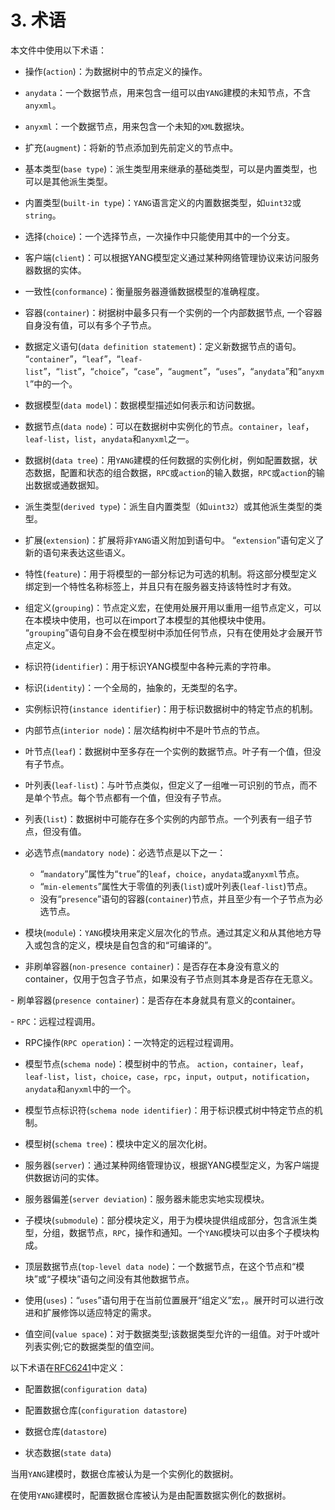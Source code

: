 # 3. 术语

本文件中使用以下术语：

- 操作(`action`)：为数据树中的节点定义的操作。

- `anydata`：一个数据节点，用来包含一组可以由`YANG`建模的未知节点，不含`anyxml`。

- `anyxml`：一个数据节点，用来包含一个未知的`XML`数据块。

- 扩充(`augment`)：将新的节点添加到先前定义的节点中。

- 基本类型(`base type`)：派生类型用来继承的基础类型，可以是内置类型，也可以是其他派生类型。

- 内置类型(`built-in type`)：`YANG`语言定义的内置数据类型，如`uint32`或`string`。

- 选择(`choice`)：一个选择节点，一次操作中只能使用其中的一个分支。

- 客户端(`client`)：可以根据YANG模型定义通过某种网络管理协议来访问服务器数据的实体。

- 一致性(`conformance`)：衡量服务器遵循数据模型的准确程度。

- 容器(`container`)：树据树中最多只有一个实例的一个内部数据节点, 一个容器自身没有值，可以有多个子节点。

- 数据定义语句(`data definition statement`)：定义新数据节点的语句。 “`container`”，“`leaf`”，“`leaf-list`”，“`list`”，“`choice`”，“`case`”，“`augment`”，“`uses`”，“`anydata`”和“`anyxml`”中的一个。

- 数据模型(`data model`)：数据模型描述如何表示和访问数据。

- 数据节点(`data node`)：可以在数据树中实例化的节点。`container`，`leaf`，`leaf-list`，`list`，`anydata`和`anyxml`之一。

- 数据树(`data tree`)：用`YANG`建模的任何数据的实例化树，例如配置数据，状态数据，配置和状态的组合数据，`RPC`或`action`的输入数据，`RPC`或`action`的输出数据或通数据知。

- 派生类型(`derived type`)：派生自内置类型（如`uint32`）或其他派生类型的类型。

- 扩展(`extension`)：扩展将非`YANG`语义附加到语句中。 “`extension`”语句定义了新的语句来表达这些语义。

- 特性(`feature`)：用于将模型的一部分标记为可选的机制。将这部分模型定义绑定到一个特性名称标签上，并且只有在服务器支持该特性时才有效。

- 组定义(`grouping`)：节点定义宏，在使用处展开用以重用一组节点定义，可以在本模块中使用，也可以在import了本模型的其他模块中使用。 “`grouping`”语句自身不会在模型树中添加任何节点，只有在使用处才会展开节点定义。

- 标识符(`identifier`)：用于标识YANG模型中各种元素的字符串。

- 标识(`identity`)：一个全局的，抽象的，无类型的名字。

- 实例标识符(`instance identifier`)：用于标识数据树中的特定节点的机制。

- 内部节点(`interior node`)：层次结构树中不是叶节点的节点。

- 叶节点(`leaf`)：数据树中至多存在一个实例的数据节点。叶子有一个值，但没有子节点。

- 叶列表(`leaf-list`)：与叶节点类似，但定义了一组唯一可识别的节点，而不是单个节点。每个节点都有一个值，但没有子节点。

- 列表(`list`)：数据树中可能存在多个实例的内部节点。一个列表有一组子节点，但没有值。

- 必选节点(`mandatory node`)：必选节点是以下之一：

  - “`mandatory`”属性为“`true`”的`leaf`，`choice`，`anydata`或`anyxml`节点。
  - “`min-elements`”属性大于零值的列表(`list`)或叶列表(`leaf-list`)节点。
  - 没有“`presence`”语句的容器(`container`)节点，并且至少有一个子节点为必选节点。

- 模块(`module`)：`YANG`模块用来定义层次化的节点。通过其定义和从其他地方导入或包含的定义，模块是自包含的和“可编译的”。

- 非刷单容器(`non-presence container`)：是否存在本身没有意义的container，仅用于包含子节点，如果没有子节点则其本身是否存在无意义。

- 刷单容器(`presence container`)：是否存在本身就具有意义的container。

- `RPC`：远程过程调用。

- RPC操作(`RPC operation`)：一次特定的远程过程调用。

- 模型节点(`schema node`)：模型树中的节点。 `action`，`container`，`leaf`，`leaf-list`，`list`，`choice`，`case`，`rpc`，`input`，`output`，`notification`，`anydata`和`anyxml`中的一个。

- 模型节点标识符(`schema node identifier`)：用于标识模式树中特定节点的机制。

- 模型树(`schema tree`)：模块中定义的层次化树。

- 服务器(`server`)：通过某种网络管理协议，根据YANG模型定义，为客户端提供数据访问的实体。

- 服务器偏差(`server deviation`)：服务器未能忠实地实现模块。

- 子模块(`submodule`)：部分模块定义，用于为模块提供组成部分，包含派生类型，分组，数据节点，`RPC`，操作和通知。一个`YANG`模块可以由多个子模块构成。

- 顶层数据节点(`top-level data node`)：一个数据节点，在这个节点和“模块”或“子模块”语句之间没有其他数据节点。

- 使用(`uses`)：“`uses`”语句用于在当前位置展开“组定义”宏，。展开时可以进行改进和扩展修饰以适应特定的需求。

- 值空间(`value space`)：对于数据类型;该数据类型允许的一组值。对于叶或叶列表实例;它的数据类型的值空间。

以下术语在[RFC6241](https://tools.ietf.org/html/rfc6241)中定义：

- 配置数据(`configuration data`)

- 配置数据仓库(`configuration datastore`)

- 数据仓库(`datastore`)

- 状态数据(`state data`)

当用`YANG`建模时，数据仓库被认为是一个实例化的数据树。

在使用`YANG`建模时，配置数据仓库被认为是由配置数据实例化的数据树。
